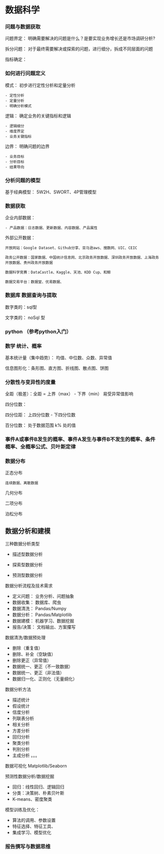 # 数据科学

### 问题与数据获取

问题界定： 明确需要解决的问题是什么？是要实现业务增长还是市场调研分析?

拆分问题： 对于最终需要解决或探索的问题，进行细分，拆成不同层面的问题

指标确定： 

### 如何进行问题定义

模式： 初步进行定性分析和定量分析

    - 定性分析
    - 定量分析
    - 明确分析模式

逻辑： 确定业务的关键指标和逻辑

    - 逻辑细分
    - 维度界定
    - 业务关键指标

边界： 明确问题的边界

    - 业务目标
    - 分析目标
    - 结果导向

### 分析问题的模型

基于经典模型： 5W2H、SWORT、4P管理模型

### 数据获取

企业内部数据：

    - 产品数据：日志数据、更新数据、内容数据、产品属性

外部公开数据：

    开放网站：Google Dataset、Github分享、亚马逊aws、搜数网、UIC、CEIC

    政务公开数据：国家数据、中国统计信息网、北京政务开放数据、深圳政务开放数据、上海政务开放数据、贵州政务开放数据

    数据科学竞赛：DataCastle、Kaggle、天池、KDD Cup、和鲸

    数据交易平台：数据堂、优易数据、


### 数据库 数据查询与提取

数字类的：sql型

文字类的： noSql 型

### python （参考python入门）

### 数学 统计、概率

基本统计量（集中趋势）： 均值、中位数、众数、异常值

信息图形化：条形图、直方图、折线图、散点图、饼图

### 分散性与变异性的度量

全距（极差）：全距 = 上界（max） - 下界（min） 易受异常值影响

四分位数：

四分位距： 上四分位数 - 下四分位数

百分位数： 处于数据范围 k% 处的值 

### 事件A或事件B发生的概率、事件A发生与事件B不发生的概率、条件概率、全概率公式、贝叶斯定律

### 数据分布

正态分布

    连续数据、离散数据

几何分布

二项分布

泊松分布

## 数据分析和建模

三种数据分析类型

- 描述型数据分析

- 探索型数据分析

- 预测型数据分析

数据分析流程及技术需求

- 定义问题： 业务分析、问题抽象
- 数据收集： 数据库、爬虫
- 数据清洗： Pandas/Numpy
- 数据分析： Pandas/Matplotlib
- 数据建模： 机器学习、数据挖掘
- 报告/决策： 文档输出、方案攥写

数据清洗/数据预处理

- 删除（重复值）
- 删除、补全（空缺值）
- 删除更正（异常值）
- 数据统一、更正（不一致数据）
- 数据统一、更正（非法值）
- 数据归一化、正则化（无量纲化）

数据分析方法

- 描述统计
- 假设统计
- 信度分析
- 列联表分析
- 相关分析
- 方差分析
- 回归分析
- 聚类分析
- 判别分析
- 主成分析
。。。

数据可视化 Matplotlib/Seaborn

预测性数据分析/数据挖掘

- 回归：线性回归、逻辑回归
- 分类：决策树、朴素贝叶斯
- K-means、密度聚类

模型训练及优化：

- 算法的调用、参数设置
- 特征选择、特征工具、
- 集成学习、模型优化

### 报告撰写与数据思维

